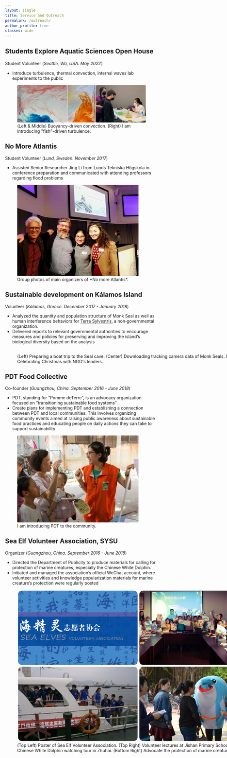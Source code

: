 ```yaml
---
layout: single
title: Service and Outreach
permalink: /outreach/
author_profile: true
classes: wide
---
```



## Students Explore Aquatic Sciences Open House
Student Volunteer (*Seattle, Wa, USA. May 2022*）
* Introduce turbulence, thermal convection, internal waves lab experiments to the public

<figure class="align-center">
  <img src="/assets/images/AquaOpenH.jpg" alt="">
  <figcaption> (Left & Middle) Buoyancy-driven convection. (Right) I am introducing "fish"-driven turbulence. </figcaption>
</figure> 

## No More Atlantis
Student Volunteer (*Lund, Sweden. November 2017*)
* Assisted Senior Researcher Jing Li from Lunds Tekniska Högskola in conference preparation and communicated with attending professors regarding flood problems

<figure style="width: 400px" class="align-center">
  <img src="/assets/images/Lund_conf.jpg" alt="">
  <figcaption> Group photos of main organizers of *No more Atlantis*. </figcaption>
</figure> 

## Sustainable development on Kálamos Island
Volunteer (*Kálamos, Greece. December 2017 - January 2018*)
* Analyzed the quantity and population structure of Monk Seal as well as human interference behaviors for <a href="https://www.terrasylvestris.org/">Terra Sylvestris</a>, a non‑governmental organization.
* Delivered reports to relevant governmental authorities to encourage measures and policies for preserving and improving the island’s biological diversity based on the analysis

<figure style="width: 800px" class="align-center">
  <img src="/assets/images/Greece.jpg" alt="">
  <figcaption>(Left) Preparing a boat trip to the Seal cave. (Center) Downloading tracking camera data of Monk Seals. (Right) Celebrating Christmas with NGO's leaders. </figcaption>
</figure> 

## PDT Food Collective
Co-founder (*Guangzhou, China. September 2016 - June 2018*)
* PDT, standing for ”Pomme deTerre”, is an advocacy organization focused on ”transitioning sustainable food systems”
* Create plans for implementing PDT and establishing a connection between PDT and local communities. This involves organizing community events aimed at raising public awareness about sustainable food practices and educating people on daily actions they can take to support sustainability

<figure style="width: 400px" class="align-center">
  <img src="/assets/images/PDT.jpg" alt="">
  <figcaption> I am introducing PDT to the community. </figcaption>
</figure> 

## Sea Elf Volunteer Association, SYSU
Organizer (*Guangzhou, China. September 2016 - June 2018*)
* Directed the Department of Publicity to produce materials for calling for protection of marine creatures, especially the Chinese White Dolphin.
* Initiated and managed the association’s official WeChat account, where volunteer activities and knowledge popularization materials for marine creature’s protection were regularly posted

<figure style="width: 800px" class="align-center">
  <img src="/assets/images/SeaElf.jpg" alt="">
  <figcaption>(Top Left) Poster of Sea Elf Volunteer Association. (Top Right) Volunteer lectures at Jishan Primary School. (Bottom Left) Chinese White Dolphin watching tour in Zhuhai. (Bottom Right) Advocate the protection of marine creatures to the public. </figcaption>
</figure> 

